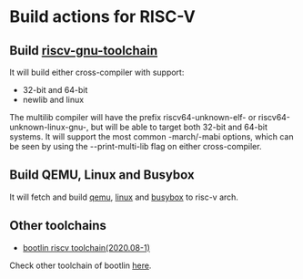 # Build actions for RISC-V


## Build [riscv-gnu-toolchain](https://github.com/riscv/riscv-gnu-toolchain)

It will build either cross-compiler with support:

* 32-bit and 64-bit 
* newlib and linux

The multilib compiler will have the prefix riscv64-unknown-elf- or riscv64-unknown-linux-gnu-, but will be able to target both 32-bit and 64-bit systems. It will support the most common -march/-mabi options, which can be seen by using the --print-multi-lib flag on either cross-compiler.


## Build QEMU, Linux and Busybox

It will fetch and build [qemu](https://www.qemu.org), [linux](https://www.kernel.org) and [busybox](https://www.busybox.net) to risc-v arch.


## Other toolchains

* [bootlin riscv toolchain(2020.08-1)](https://toolchains.bootlin.com/downloads/releases/toolchains/riscv64/tarballs/riscv64--glibc--bleeding-edge-2020.08-1.tar.bz2)

Check other toolchain of bootlin [here](https://toolchains.bootlin.com).
